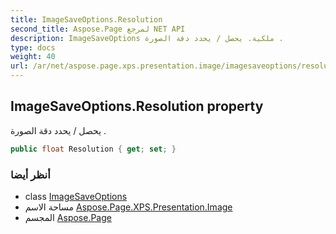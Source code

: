 ```yaml
---
title: ImageSaveOptions.Resolution
second_title: Aspose.Page لمرجع NET API
description: ImageSaveOptions ملكية. يحصل / يحدد دقة الصورة .
type: docs
weight: 40
url: /ar/net/aspose.page.xps.presentation.image/imagesaveoptions/resolution/
---
```

## ImageSaveOptions.Resolution property

يحصل / يحدد دقة الصورة .

```csharp
public float Resolution { get; set; }
```

### أنظر أيضا

* class [ImageSaveOptions](../)
* مساحة الاسم [Aspose.Page.XPS.Presentation.Image](../../imagesaveoptions/)
* المجسم [Aspose.Page](../../../)


